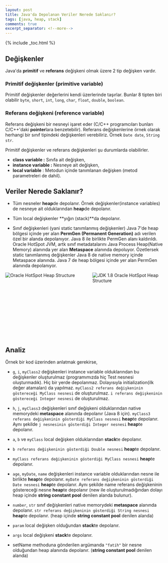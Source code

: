 ```yaml
---
layout: post
title: Java'da Depolanan Veriler Nerede Saklanır?
tags: [java, heap, stack]
comments: true
excerpt_separator: <!--more-->
---
```


{% include _toc.html %}

## Değişkenler

Java'da **primitif** ve **referans** değişkeni olmak üzere 2 tip değişken vardır.<!--more-->

### Primitif değişkenler (primitive variable)
Primitif değişkenler değerlerini kendi üzerlerinde taşırlar. Bunlar 8 tipten biri olabilir `byte`, `short`, `int`, `long`, `char`, `float`, `double`, `boolean`.

### Referans değişkeni (reference variable)
Referans değişkeni bir nesneyi işaret eder (C/C++ programcıları bunları C/C++'daki **pointer**lara benzetebilir). Referans değişkenlerine örnek olarak herhangi bir sınıf tipindeki değişkenleri verebiliriz. Örnek `Date date`, `String str`.

Primitif değişkenler ve referans değişkenleri şu durumlarda olabilirler.

* **class variable :** Sınıfa ait değişken,
* **instance variable :** Nesneye ait değişken,
* **local variable** : Metodun içinde tanımlanan değişken (metod parametreleri de dahil).

## Veriler Nerede Saklanır?
* Tüm nesneler **heap**de depolanır. Örnek değişkenler(instance variables) de nesneye ait olduklarından **heap**de depolanır.

* Tüm local değişkenler **yığın (stack)**da depolanır.

* Sınıf değişkenleri (yani static tanımlanmış değişkenler) Java 7'de heap bölgesi içinde yer alan **PermGen (Permanent Generation)** adı verilen özel bir alanda depolanıyor. Java 8 ile birlikte PermGen alanı kaldırıldı. Oracle HotSpot JVM, artk sınıf metadatalarını Java Process Heap(Native Memory) alanında yer alan **Metaspace** alanında depoluyor. Özetlersek static tanımlanmış değişkenler Java 8 de native memory içinde Metaspace alanında. Java 7 de heap bölgesi içinde yer alan PermGen alanında depolanıyor.

<img style="max-width: 45%;" align="left" src="/images/javada-depolanan-veriler-nerede-saklanır/permgen.png" alt="Oracle HotSpot Heap Structure" height="auto">

<img style="max-width: 45%;" align="right" src="/images/javada-depolanan-veriler-nerede-saklanır/metaspace.png" alt="JDK 1.8 Oracle HotSpot Heap Structure" height="auto">

<br/><br/><br/><br/><br/><br/><br/><br/><br/><br/><br/><br/>

## Analiz

Örnek bir kod üzerinden anlatmak gerekirse,

<script src="https://gist.github.com/FatihBozik/8ddab996978a20b24219c28a1ec6e775.js"></script>

* `g`, `i`, `myClass2` değişkenleri instance variable olduklarından bu değişkenler oluşturulmaz (programımızda hiç Test nesnesi oluşturmadık). Hiç bir yerde depolanmaz. Dolayısıyla initialization(ilk değer atamaları) da yapılmaz. `myClass2 referans değişkeninin göstereceği MyClass nesnesi` de oluşturulmaz. `i referans değişkeninin göstereceği Integer nesnesi` de oluşturulmaz.

* `h`, `j`, `myClass3` değişkenleri sınıf değişkeni olduklarından native memorydeki **metaspace** alanında depolanır (Java 8 için). `myClass3 referans değişkeninin gösterdiği MyClass nesnesi` **heap**te depolanır. Aynı şekilde `j nesnesinin gösterdiği Integer nesnesi` **heap**te depolanır.

* `a`, `b` ve `myClass` local değişken olduklarından **stack**te depolanır.

* `b referans değişkeninin gösterdiği Double nesnesi` **heap**te depolanır.

* `myClass referans değişkeninin gösterdiği MyClass nesnesi` **heap**te depolanır.

* `age`, `myDate`, `name` değişkenleri instance variable olduklarından nesne ile birlikte **heap**te depolanır. `myDate referans değişkeninin gösterdiği Date nesnesi` **heap**te depolanır. Aynı şekilde name referans değişkeninin göstereceği nesne **heap**te depolanır (new ile oluşturulmadığından dolayı heap içinde **string constant pool** denilen alanda bulunur).

* `number`, `str` sınıf değişkenleri native memorydeki **metaspace** alanında depolanır. `str referans değişkeninin gösterdiği String nesnesi` **heap**te depolanır. (heap içinde **string constant pool** denilen alanda)

* `param` local değişken olduğundan **stack**te depolanır.

* `args` local değişkeni **stack**te depolanır.

* setName methoduna gönderilen argümanda `"fatih"` bir nesne olduğundan heap alanında depolanır. (**string constant pool** denilen alanda)
